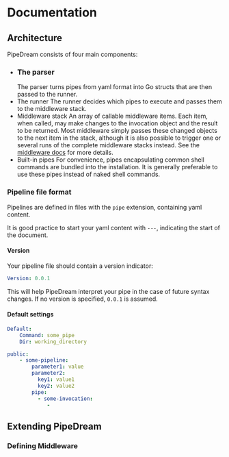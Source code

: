 # Documentation

## Architecture

PipeDream consists of four main components:
- ### The parser
    The parser turns pipes from yaml format into Go structs that are then passed to the runner.
- The runner
    The runner decides which pipes to execute and passes them to the middleware stack.
- Middleware stack
    An array of callable middleware items. Each item, when called, may make changes to the invocation object and the result to be returned. Most middleware simply passes these changed objects to the next item in the stack, although it is also possible to trigger one or several runs of the complete middleware stacks instead. See the [middleware docs](../middleware) for more details.
- Built-in pipes
    For convenience, pipes encapsulating common shell commands are bundled into the installation. It is generally preferable to use these pipes instead of naked shell commands.

### Pipeline file format

Pipelines are defined in files with the `pipe` extension, containing yaml content.

It is good practice to start your yaml content with `---`, indicating the start of the document.

#### Version

Your pipeline file should contain a version indicator:

```yaml
Version: 0.0.1
```

This will help PipeDream interpret your pipe in the case of future syntax changes. If no version is specified, `0.0.1` is assumed.

#### Default settings

```yaml
Default:
    Command: some_pipe
    Dir: working_directory
```




```yaml
public:
    - some-pipeline:
        parameter1: value
        parameter2:
          key1: value1
          key2: value2
        pipe:
          - some-invocation:
             - 
```


## Extending PipeDream

### Defining Middleware


